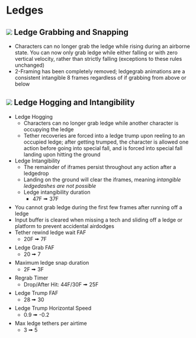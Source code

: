 # Ledges

## ![](../images/SmashBall.png) Ledge Grabbing and Snapping
- Characters can no longer grab the ledge while rising during an airborne state. You can now only grab ledge while either falling or with zero vertical velocity, rather than strictly falling (exceptions to these rules unchanged)
- 2-Framing has been completely removed; ledgegrab animations are a consistent intangible 8 frames regardless of if grabbing from above or below

## ![](../images/SmashBall.png) Ledge Hogging and Intangibility
- Ledge Hogging
  - Characters can no longer grab ledge while another character is occupying the ledge
  - Tether recoveries are forced into a ledge trump upon reeling to an occupied ledge; after getting trumped, the character is allowed one action before going into special fall, and is forced into special fall landing upon hitting the ground
- Ledge Intangibility
  - The remainder of iframes persist throughout any action after a ledgedrop
  - Landing on the ground will clear the iframes, meaning *intangible ledgedashes are not possible*
  - Ledge intangibility duration
    - 47F 🠚 37F
- You cannot grab ledge during the first few frames after running off a ledge
- Input buffer is cleared when missing a tech and sliding off a ledge or platform to prevent accidental airdodges
- Tether rewind ledge wait FAF
  - 20F 🠚 7F
- Ledge Grab FAF
  - 20 🠚 7
- Maximum ledge snap duration
  - 2F 🠚 3F
- Regrab Timer
  - Drop/After Hit: 44F/30F 🠚 25F
- Ledge Trump FAF
  - 28 🠚 30
- Ledge Trump Horizontal Speed
  - 0.9 🠚 -0.2
- Max ledge tethers per airtime
  - 3 🠚 5